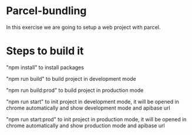 # Parcel-bundling

In this exercise we are going to setup a web project with parcel.

# Steps to build it

"npm install" to install packages

"npm run build" to build project in development mode

"npm run build:prod" to build project in production mode

"npm run start" to init project in development mode, it will be opened in chrome automatically and show development mode and apibase url

"npm run start:prod" to init project in production mode, it will be opened in chrome automatically and show production mode and apibase url
